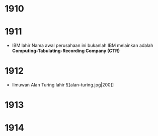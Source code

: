 # 1910
# 1911
- IBM lahir
	Nama awal perusahaan ini bukanlah IBM melainkan adalah **Computing-Tabulating-Recording Company (CTR)**
# 1912
- Ilmuwan Alan Turing lahir
	![[alan-turing.jpg|200]]
# 1913
# 1914
